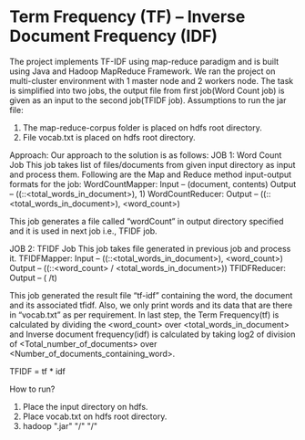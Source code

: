 # Term Frequency (TF) – Inverse Document Frequency (IDF)

The project implements TF-IDF using map-reduce paradigm and is built using Java and Hadoop MapReduce Framework. 
We ran the project on multi-cluster environment with 1 master node and 2 workers node. 
The task is simplified into two jobs, the output file from first job(Word Count job) is given as an input to the second job(TFIDF job). 
 Assumptions to run the jar file:
1. The map-reduce-corpus folder is placed on hdfs root directory.
2. File vocab.txt is placed on hdfs root directory.

Approach:
Our approach to the solution is as follows:
JOB 1: Word Count Job
This job takes list of files/documents from given input directory as input and process them. Following are the Map and Reduce method input-output formats for the job:
WordCountMapper: 
Input – (document, contents)
	Output – ((<word>:<document>:<total_words_in_document>), 1)
WordCountReducer:
	Output – ((<word>:<document>:<total_words_in_document>), <word_count>)

This job generates a file called “wordCount” in output directory specified and it is used in next job i.e., TFIDF job.

JOB 2: TFIDF Job
This job takes file generated in previous job and process it. 
TFIDFMapper:
Input – ((<word>:<document>:<total_words_in_document>), <word_count>)
	Output – ((<word>:<document>:<word_count>  /  <total_words_in_document>))
TFIDFReducer:
	Output – (<word> <document>/t<TFIDF>)

This job generated the result file “tf-idf” containing the word, the document and its associated tfidf. 
Also, we only print words and its data that are there in “vocab.txt” as per requirement.
In last step, the Term Frequency(tf) is calculated by dividing the <word_count> over <total_words_in_document> and Inverse document frequency(idf) is calculated by taking log2 of division of <Total_number_of_documents> over <Number_of_documents_containing_word>.

TFIDF = tf * idf

How to run?
1. Place the input directory on hdfs.
2. Place vocab.txt on hdfs root directory.
3. hadoop "<jarName>.jar" "/<inputDirectoryPath>"  "/<outputDirectoryPath>"



